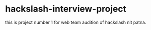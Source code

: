 # hackslash-interview-project
this is project number 1 for web team audition of hackslash nit patna.
